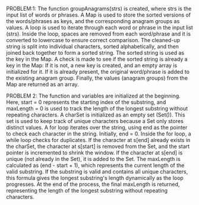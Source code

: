 PROBLEM:1:   The function groupAnagrams(strs) is created, where strs is the input list of words or phrases.
A Map is used to store the sorted versions of the words/phrases as keys, and the corresponding anagram groups as values.
A loop is used to iterate through each word or phrase in the input list (strs).
Inside the loop, spaces are removed from each word/phrase and it is converted to lowercase to ensure correct comparison.
The cleaned-up string is split into individual characters, sorted alphabetically, and then joined back together to form a sorted string.
The sorted string is used as the key in the Map.
A check is made to see if the sorted string is already a key in the Map:
If it is not, a new key is created, and an empty array is initialized for it.
If it is already present, the original word/phrase is added to the existing anagram group.
Finally, the values (anagram groups) from the Map are returned as an array.



PROBLEM 2: 
The function and variables are initialized at the beginning. Here, start = 0 represents the starting index of the substring, and maxLength = 0 is used to track the length of the longest substring without repeating characters.
A charSet is initialized as an empty set (Set()). This set is used to keep track of unique characters because a Set only stores distinct values.
A for loop iterates over the string, using end as the pointer to check each character in the string. Initially, end = 0.
Inside the for loop, a while loop checks for duplicates. If the character at s[end] already exists in the charSet, the character at s[start] is removed from the Set, and the start pointer is incremented to shrink the window.
If the character at s[end] is unique (not already in the Set), it is added to the Set.
The maxLength is calculated as (end - start + 1), which represents the current length of the valid substring. If the substring is valid and contains all unique characters, this formula gives the longest substring's length dynamically as the loop progresses.
At the end of the process, the final maxLength is returned, representing the length of the longest substring without repeating characters.

